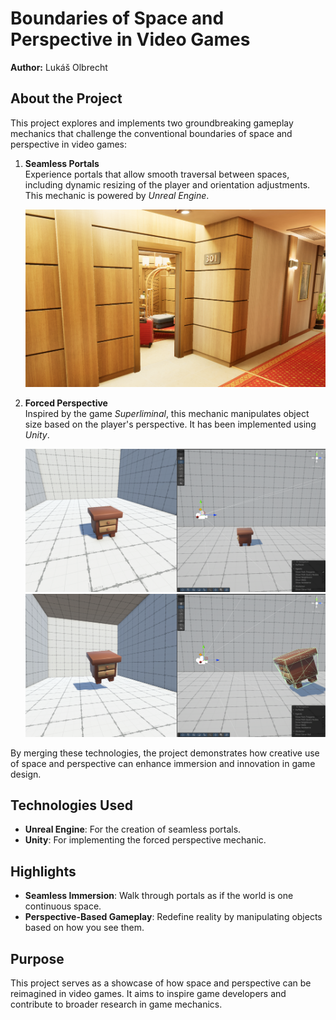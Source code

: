 # Boundaries of Space and Perspective in Video Games

**Author:** Lukáš Olbrecht  

## About the Project
This project explores and implements two groundbreaking gameplay mechanics that challenge the conventional boundaries of space and perspective in video games:

1. **Seamless Portals**  
   Experience portals that allow smooth traversal between spaces, including dynamic resizing of the player and orientation adjustments. This mechanic is powered by *Unreal Engine*.

   ![Seamless Portal](./Images/seamless-portal.png)

2. **Forced Perspective**  
   Inspired by the game *Superliminal*, this mechanic manipulates object size based on the player's perspective. It has been implemented using *Unity*.

   ![Seamless Portal](./Images/forced-perspective-1.png)
   ![Seamless Portal](./Images/forced-perspective-2.png)

By merging these technologies, the project demonstrates how creative use of space and perspective can enhance immersion and innovation in game design.

## Technologies Used
- **Unreal Engine**: For the creation of seamless portals.
- **Unity**: For implementing the forced perspective mechanic.

## Highlights
- **Seamless Immersion**: Walk through portals as if the world is one continuous space.
- **Perspective-Based Gameplay**: Redefine reality by manipulating objects based on how you see them.

## Purpose
This project serves as a showcase of how space and perspective can be reimagined in video games. It aims to inspire game developers and contribute to broader research in game mechanics.
